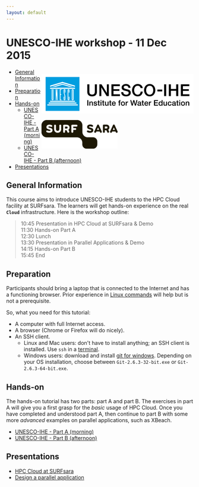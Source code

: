 ```yaml
---
layout: default
---
```


# UNESCO-IHE workshop - 11 Dec 2015

<div style="float:right;" markdown="1">

![XBeach logo](images/Unesco-Ihe-logo.png)

![SURFsara logo](images/SURFsara_logo.png)

</div>

* [General Information](#general) <br>
* [Preparation](#preparation) <br>
* [Hands-on](#hands-on) <br>
  * [UNESCO-IHE - Part A (morning)](wshop-uihe-part-A-2015-Dec-11)
  * [UNESCO-IHE - Part B (afternoon)](wshop-uihe-part-B-2015-Dec-11)
* [Presentations](#presentations) <br>

## <a name="general"></a>General Information 

This course aims to introduce UNESCO-IHE students to the HPC Cloud facility at SURFsara. The learners will get hands-on experience on the real **`Cloud`** infrastructure. Here is the workshop outline:

>
>10:45 Presentation in HPC Cloud at SURFsara & Demo  
11:30 Hands-on Part A  
12:30 Lunch   
13:30 Presentation in Parallel Applications  & Demo  
14:15 Hands-on Part B   
15:45 End  

## <a name="preparation"></a>Preparation

Participants should bring a laptop that is connected to the Internet and has a functioning browser. Prior experience in [Linux commands](http://cli.learncodethehardway.org/book/) will help but is not a prerequisite. 

So, what you need for this tutorial:

* A computer with full Internet access.
* A browser (Chrome or Firefox will do nicely).
* An SSH client.
  * Linux and Mac users: don't have to install anything; an SSH client is installed. Use `ssh` in a [terminal](http://askubuntu.com/questions/38162/what-is-a-terminal-and-how-do-i-open-and-use-it).
  * Windows users: download and install [git for windows](https://git-for-windows.github.io/). Depending on your OS installation, choose between `Git-2.6.3-32-bit.exe` or `Git-2.6.3-64-bit.exe`.


## <a name="hands-on"></a> Hands-on
The hands-on tutorial has two parts: part A and part B. The exercises in part A will give you a first grasp for the _basic_ usage of HPC Cloud. Once you have completed and understood part A, then continue to part B with some more _advanced_ examples on parallel applications, such as XBeach. 

  * [UNESCO-IHE - Part A (morning)](wshop-uihe-part-A-2015-Dec-11)
  * [UNESCO-IHE - Part B (afternoon)](wshop-uihe-part-B-2015-Dec-11)


## <a name="presentations"></a> Presentations

* [HPC Cloud at SURFsara](assets/2015.12.11%20-%20UNESCO-IHE%20-%20Tutorial%20intro.pdf)
* [Design a parallel application](assets/UNESCO_parallel_appications.pdf)

